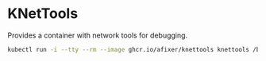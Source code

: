 # KNetTools

Provides a container with network tools for debugging.

```bash
kubectl run -i --tty --rm --image ghcr.io/afixer/knettools knettools /bin/bash
```
